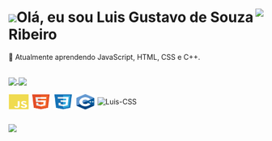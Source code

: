 <div>
  <img align="right" height="430em" src="./github.gif"/>
  <h1 align="left"><img src="https://raw.githubusercontent.com/kaueMarques/kaueMarques/master/hi.gif" height="30px">Olá, eu sou Luis Gustavo de Souza Ribeiro </h1>
</div>

🌱 Atualmente aprendendo JavaScript, HTML, CSS e C++.

##

<a href="https://github.com/LuisRibeiro5/github-readme-stats">
  <img height=176 align="center" src="https://github-readme-stats.vercel.app/api?username=LuisRibeiro5&show_icons=true&theme=tokyonight" />
</a>
<a href="https://github.com/LuisRibeiro5/convoychat">
  <img height=176 align="center" src="https://github-readme-stats.vercel.app/api/top-langs?username=LuisRibeiro5&layout=compact&langs_count=8&card_width=320&show_icons=true&theme=tokyonight" />
</a>

<div style="display: inline_block"><br>
  <img align="center" alt="Luis-Js" height="30" width="40" src="https://raw.githubusercontent.com/devicons/devicon/master/icons/javascript/javascript-plain.svg">
  <img align="center" alt="Luis-HTML" height="30" width="40" src="https://raw.githubusercontent.com/devicons/devicon/master/icons/html5/html5-original.svg">
  <img align="center" alt="Luis-CSS" height="30" width="40" src="https://raw.githubusercontent.com/devicons/devicon/master/icons/css3/css3-original.svg">
  <img align="center" alt="Luis-CSS" height="30" width="40" src="https://raw.githubusercontent.com/devicons/devicon/master/icons/cplusplus/cplusplus-original.svg">
  <img align="center" alt="Luis-CSS" height="30" width="40" src="https://cdn.jsdelivr.net/gh/devicons/devicon/icons/nodejs/nodejs-original.svg"><br>
  
 ##

  <a href="https://www.linkedin.com/in/luis-ribeiro-5470a3261/" target="_blank"><img src="https://img.shields.io/badge/-LinkedIn-%230077B5?style=for-the-badge&logo=linkedin&logoColor=white" target="_blank"></a>
  
